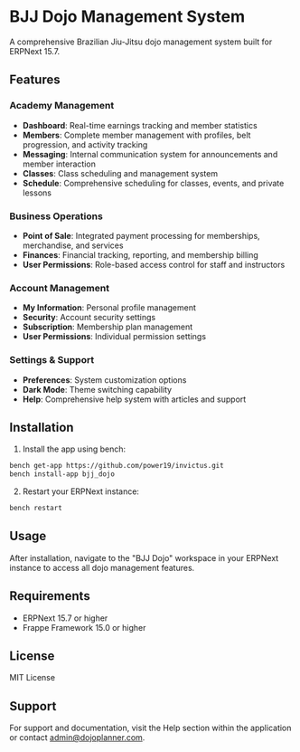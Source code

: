 # BJJ Dojo Management System

A comprehensive Brazilian Jiu-Jitsu dojo management system built for ERPNext 15.7.

## Features

### Academy Management
- **Dashboard**: Real-time earnings tracking and member statistics
- **Members**: Complete member management with profiles, belt progression, and activity tracking
- **Messaging**: Internal communication system for announcements and member interaction
- **Classes**: Class scheduling and management system
- **Schedule**: Comprehensive scheduling for classes, events, and private lessons

### Business Operations
- **Point of Sale**: Integrated payment processing for memberships, merchandise, and services
- **Finances**: Financial tracking, reporting, and membership billing
- **User Permissions**: Role-based access control for staff and instructors

### Account Management
- **My Information**: Personal profile management
- **Security**: Account security settings
- **Subscription**: Membership plan management
- **User Permissions**: Individual permission settings

### Settings & Support
- **Preferences**: System customization options
- **Dark Mode**: Theme switching capability
- **Help**: Comprehensive help system with articles and support

## Installation

1. Install the app using bench:
```bash
bench get-app https://github.com/power19/invictus.git
bench install-app bjj_dojo
```

2. Restart your ERPNext instance:
```bash
bench restart
```

## Usage

After installation, navigate to the "BJJ Dojo" workspace in your ERPNext instance to access all dojo management features.

## Requirements

- ERPNext 15.7 or higher
- Frappe Framework 15.0 or higher

## License

MIT License

## Support

For support and documentation, visit the Help section within the application or contact admin@dojoplanner.com.